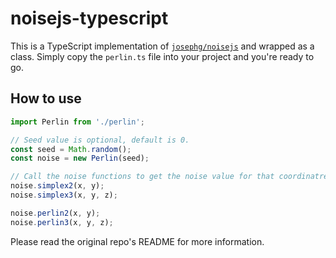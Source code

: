 # noisejs-typescript
This is a TypeScript implementation of [`josephg/noisejs`](https://github.com/josephg/noisejs) and wrapped as a class. Simply copy the `perlin.ts` file into your project and you're ready to go.

## How to use
```js
import Perlin from './perlin';

// Seed value is optional, default is 0.
const seed = Math.random();
const noise = new Perlin(seed);

// Call the noise functions to get the noise value for that coordinatre.
noise.simplex2(x, y);
noise.simplex3(x, y, z);

noise.perlin2(x, y);
noise.perlin3(x, y, z);
```
Please read the original repo's README for more information.
